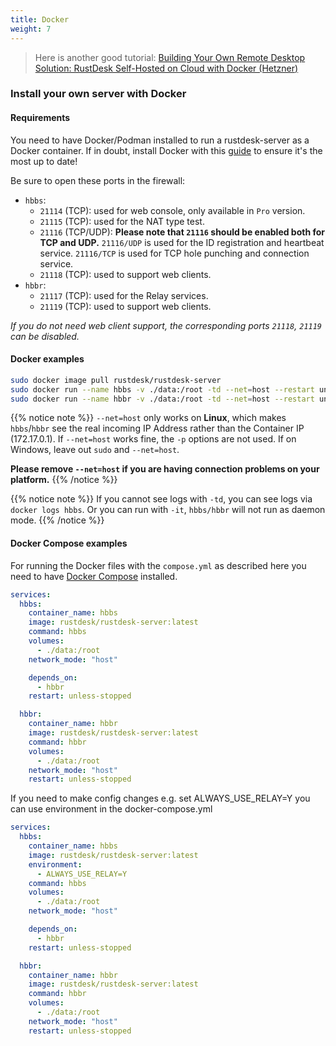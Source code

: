 ```yaml
---
title: Docker
weight: 7
---
```


> Here is another good tutorial: [Building Your Own Remote Desktop Solution: RustDesk Self-Hosted on Cloud with Docker (Hetzner)](https://www.linkedin.com/pulse/building-your-own-remote-desktop-solution-rustdesk-cloud-montinaro-bv94f)

### Install your own server with Docker

#### Requirements
You need to have Docker/Podman installed to run a rustdesk-server as a Docker container. If in doubt, install Docker with this [guide](https://docs.docker.com/engine/install) to ensure it's the most up to date!

Be sure to open these ports in the firewall:
- `hbbs`:
  - `21114` (TCP): used for web console, only available in `Pro` version.
  - `21115` (TCP): used for the NAT type test.
  - `21116` (TCP/UDP): **Please note that `21116` should be enabled both for TCP and UDP.** `21116/UDP` is used for the ID registration and heartbeat service. `21116/TCP` is used for TCP hole punching and connection service.
  - `21118` (TCP): used to support web clients.
- `hbbr`:
  - `21117` (TCP): used for the Relay services.
  - `21119` (TCP): used to support web clients.

*If you do not need web client support, the corresponding ports `21118`, `21119` can be disabled.*

#### Docker examples

```sh
sudo docker image pull rustdesk/rustdesk-server
sudo docker run --name hbbs -v ./data:/root -td --net=host --restart unless-stopped rustdesk/rustdesk-server hbbs
sudo docker run --name hbbr -v ./data:/root -td --net=host --restart unless-stopped rustdesk/rustdesk-server hbbr
```
<a name="net-host"></a>

{{% notice note %}}
`--net=host` only works on **Linux**, which makes `hbbs`/`hbbr` see the real incoming IP Address rather than the Container IP (172.17.0.1).
If `--net=host` works fine, the `-p` options are not used. If on Windows, leave out `sudo` and `--net=host`.

**Please remove `--net=host` if you are having connection problems on your platform.**
{{% /notice %}}

{{% notice note %}}
If you cannot see logs with `-td`, you can see logs via `docker logs hbbs`. Or you can run with `-it`, `hbbs/hbbr` will not run as daemon mode.
{{% /notice %}}

#### Docker Compose examples
For running the Docker files with the `compose.yml` as described here you need to have [Docker Compose](https://docs.docker.com/compose/) installed.

```yaml
services:
  hbbs:
    container_name: hbbs
    image: rustdesk/rustdesk-server:latest
    command: hbbs
    volumes:
      - ./data:/root
    network_mode: "host"

    depends_on:
      - hbbr
    restart: unless-stopped

  hbbr:
    container_name: hbbr
    image: rustdesk/rustdesk-server:latest
    command: hbbr
    volumes:
      - ./data:/root
    network_mode: "host"
    restart: unless-stopped
```

If you need to make config changes e.g. set ALWAYS_USE_RELAY=Y you can use environment in the docker-compose.yml

```yaml
services:
  hbbs:
    container_name: hbbs
    image: rustdesk/rustdesk-server:latest
    environment:
      - ALWAYS_USE_RELAY=Y
    command: hbbs
    volumes:
      - ./data:/root
    network_mode: "host"

    depends_on:
      - hbbr
    restart: unless-stopped

  hbbr:
    container_name: hbbr
    image: rustdesk/rustdesk-server:latest
    command: hbbr
    volumes:
      - ./data:/root
    network_mode: "host"
    restart: unless-stopped
```
